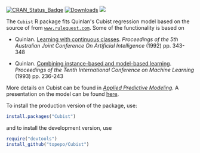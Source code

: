 
[![CRAN_Status_Badge](http://www.r-pkg.org/badges/version/Cubist)](http://cran.r-project.org/web/packages/Cubist)
[![Downloads](http://cranlogs.r-pkg.org/badges/Cubist)](http://cran.rstudio.com/package=Cubist)
![](https://img.shields.io/badge/lifecycle-maturing-blue.svg)

The `Cubist` R package fits Quinlan's Cubist regression model based on the source of from [`www.rulequest.com`](http://www.rulequest.com/cubist-info.html). Some of the functionality is based on 

*  Quinlan. [Learning with continuous classes](https://scholar.google.com/scholar?hl=en&as_sdt=0%2C7&q=%22Learning+with+continuous+classes%22&btnG=). _Proceedings of the 5th Australian Joint Conference On Artificial Intelligence_ (1992) pp. 343-348

* Quinlan. [Combining instance-based and model-based learning](https://scholar.google.com/scholar?hl=en&as_sdt=0%2C7&q=%22Combining+instance-based+and+model-based+learning%22&btnG=). _Proceedings of the Tenth International Conference on Machine Learning_ (1993) pp. 236-243

More details on Cubist can be found in [_Applied Predictive Modeling_](http://appliedpredictivemodeling.com/). A presentation on the model can be found [here](https://www.dropbox.com/s/2vf3swfbk48lfdc/RulesRulesRules.pdf?dl=0). 

To install the production version of the package, use:

```r
install.packages("Cubist")
```

and to install the development version, use

```r
require("devtools")
install_github("topepo/Cubist")
```




